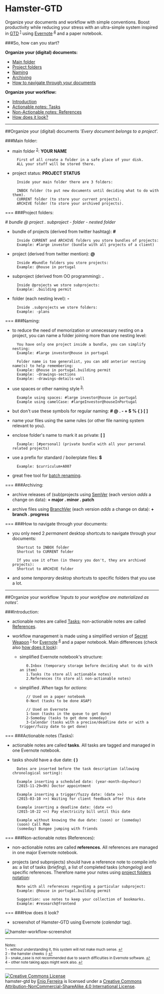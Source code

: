 Hamster-GTD
===========

Organize your documents and workflow with simple conventions. Boost productivity while reducing your stress with an ultra-simple system inspired in [GTD](http://en.wikipedia.org/wiki/Getting_Things_Done)<sup id="refnote1"> [1](#footnote1)</sup> using [Evernote](https://www.evernote.com/referral/Registration.action?sig=3ce24e3db69e37fbf772dab92921127b&uid=52016286)<sup id="refnote4"> [4](#footnote4)</sup> and a paper notebook.



###So, how can you start?

**Organize your (digital) documents:**

- [Main folder](#main-folder)
- [Project folders](#project-folders)
- [Naming](#naming)
- [Archiving](#archiving)
- [How to navigate through your documents](#how-to-navigate-through-your-documents)

**Organize your workflow:**

- [Introduction](#introduction)
- [Actionable notes: Tasks](#actionable-notes-tasks)
- [Non-Actionable notes: References](#non-actionable-notes-references)
- [How does it look?](#how-does-it-look)



---
##Organize your (digital) documents
*'Every document belongs to a project'.*



###Main folder:

- main folder<sup id="refnote2"> [2](#footnote2)</sup>: **YOUR NAME**

        First of all create a folder in a safe place of your disk.
        ALL your stuff will be stored there.

- project status: **PROJECT STATUS**

        Inside your main folder there are 3 folders:

        INBOX folder (to put new documents until deciding what to do with them).
        CURRENT folder (to store your current projects).
        ARCHIVE folder (to store your archived projects).



===
###Project folders:

*# bundle @ project . subproject - folder - nested folder*

- bundle of projects (derived from twitter hashtag): **#**

        Inside CURRENT and ARCHIVE folders you store bundles of projects:
        Example: #large investor (bundle with all projects of a client)

- project (derived from twitter mention): **@**

    	Inside #bundle folders you store projects:
        Example: @house in portugal    

- subproject (derived from OO programming): **.**

    	Inside @projects we store subprojects:
        Example: .building permit

- folder (each nesting level): **-**

    	Inside .subprojects we store folders:
        Example: -plans



===
###Naming:

- to reduce the need of memorization or unnecessary nesting on a project, you can name a folder joining more than one nesting level:

        You have only one project inside a bundle, you can simplify nesting:
        Example: #large investor@house in portugal

        Folder name is too generalist, you can add anterior nesting name(s) to help remembering:
        Example: @house in portugal.building permit
        Example: -drawings-sections
        Example: -drawings-details-wall

- use spaces or other naming style<sup id="refnote3"> [3](#footnote3)</sup>:

        Example using spaces: #large investor@house in portugal
        Example using camelCase: #largeInvestor@houseInPortugal

- but don't use these symbols for regular naming: **# @ . - + $ % { } [ ]**

- name your files using the same rules (or other file naming system relevant to you).

- enclose folder's name to mark it as private: **[ ]**

        Example: [#personal] (private bundle with all your personal related projects)

- use a prefix for standard / boilerplate files: **$**

        Example: $curriculum+A007

- great free tool for [batch renaming](http://www.bulkrenameutility.co.uk/Screenshots.php).



===
###Archiving:

- archive releases of (sub)projects using [SemVer](http://www.semver.org/) (each version *adds* a change on data): **+ major . minor . patch**

- archive files using [BranchVer](https://github.com/galfarragem/branchVer) (each version *adds* a change on data): **+ branch . progress**



===
###How to navigate through your documents:

- you only need 2 *permanent* desktop shortcuts to navigate through your documents: 

        Shortcut to INBOX folder
        Shortcut to CURRENT folder

        If you use it often (in theory you don't, they are archived projects):
        Shortcut to ARCHIVE folder

- and some *temporary* desktop shortcuts to specific folders that you use a lot.



---
##Organize your workflow
*'Inputs to your workflow are materialized as notes'.*



###Introduction:

- actionable notes are called [Tasks](#actionable-notes-tasks); non-actionable notes are called [References](#non-actionable-notes-references).

- workflow management is made using a simplified version of [Secret Weapon](http://www.thesecretweapon.org/media/Manifesto/The-Secret-Weapon-Manifesto.pdf)<sup id="refnote1"> [1](#footnote1)</sup> for  [Evernote](https://www.evernote.com/referral/Registration.action?sig=3ce24e3db69e37fbf772dab92921127b&uid=52016286)<sup id="refnote4"> [4](#footnote4)</sup> and a paper notebook. Main differences (check also [how does it look](#how-does-it-look)):

  - simplified Evernote notebook's structure:

           0.Inbox (temporary storage before deciding what to do with an item)
           1.Tasks (to store all actionable notes)
           2.References (to store all non-actionable notes)
  
  - simplified *.When* tags for *actions*:

           // Used on a paper notebook
           0-Next (tasks to be done ASAP)
           
           // Used on Evernote
           1-Soon (tasks in the queue to get done)
           2-Someday (tasks to get done someday)
           3-Calendar (tasks with a precise/deadline date or with a trigger/fuzzy date to get done)



===
###Actionable notes (Tasks):

- actionable notes are called **tasks**. All tasks are tagged and managed in one Evernote notebook.

- tasks should have a due date: **( )**

        Dates are inserted before the task description (allowing chronological sorting):
        
        Example inserting a scheduled date: (year-month-day=hour)
        (2015-11-29=9h) Doctor appointment

        Example inserting a trigger/fuzzy date: (date >>)
        (2015-03-10 >>) Waiting for client feedback after this date

        Example inserting a deadline date: (date <<)
        (2015-10-22 <<) Pay electricity bill until this date

        Example without knowing the due date: (soon) or (someday)
        (soon) Call Mom
        (someday) Bungee jumping with friends



===
###Non-actionable notes (References):

- non-actionable notes are called **references**. All references are managed in one major Evernote notebook.

- projects (and subprojects) should have a reference note to compile info as: a list of tasks (*briefing*), a list of completed tasks (*changelog*) and specific references. Therefore name your notes using [project folders notation](#project-folders):

        Note with all references regarding a particular subproject:
        Example: @house in portugal.building permit

		Suggestion: use notes to keep your collection of bookmarks.
		Example: #research@frontend



===
###How does it look?

- screenshot of Hamster-GTD using Evernote (*calendar* tag).

![hamster-workflow-screenshot](https://github.com/galfarragem/hamster-gtd/blob/master/examples/hamster-workflow_screenshot%20example2.PNG)

---
<sup>Notes:</sup><br>
<sup><a name="footnote1">1</a> - without understanding it, this system will not make much sense. [↩](#refnote1)</sup><br>
<sup><a name="footnote2">2</a> - the hamster cheeks :) [↩](#refnote2)</sup><br>
<sup><a name="footnote3">3</a> - snake_case is not recommended due to search difficulties in Evernote software.  [↩](#refnote3)</sup><br>
<sup><a name="footnote4">4</a> - other note taking apps might work also. [↩](#refnote4)</sup>

---
<a rel="license" href="http://creativecommons.org/licenses/by-nc-sa/4.0/"><img alt="Creative Commons License" style="border-width:0" src="https://i.creativecommons.org/l/by-nc-sa/4.0/88x31.png" /></a><br /><span xmlns:dct="http://purl.org/dc/terms/" property="dct:title">hamster-gtd</span> by <a xmlns:cc="http://creativecommons.org/ns#" href="http://enioferreira.com/" property="cc:attributionName" rel="cc:attributionURL">Enio Ferreira</a> is licensed under a <a rel="license" href="http://creativecommons.org/licenses/by-nc-sa/4.0/">Creative Commons Attribution-NonCommercial-ShareAlike 4.0 International License</a>.